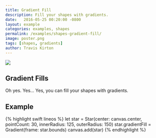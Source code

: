```yaml
---
title: Gradient Fill
description: Fill your shapes with gradients.
date:   2016-05-25 00:20:00 -0800
layout: example
categories: examples, shapes
permalink: /examples/shapes-gradient-fill/
image: poster.png
tags: [shapes, gradients]
author: Travis Kirton
---
```

![](gradient-fill.png)

## Gradient Fills
Oh yes. Yes... Yes, you can fill your shapes with gradients.

## Example
{% highlight swift lineos %}
let star = Star(center: canvas.center, pointCount: 30, innerRadius: 125, outerRadius: 150)
star.gradientFill = Gradient(frame: star.bounds)
canvas.add(star)
{% endhighlight %}
